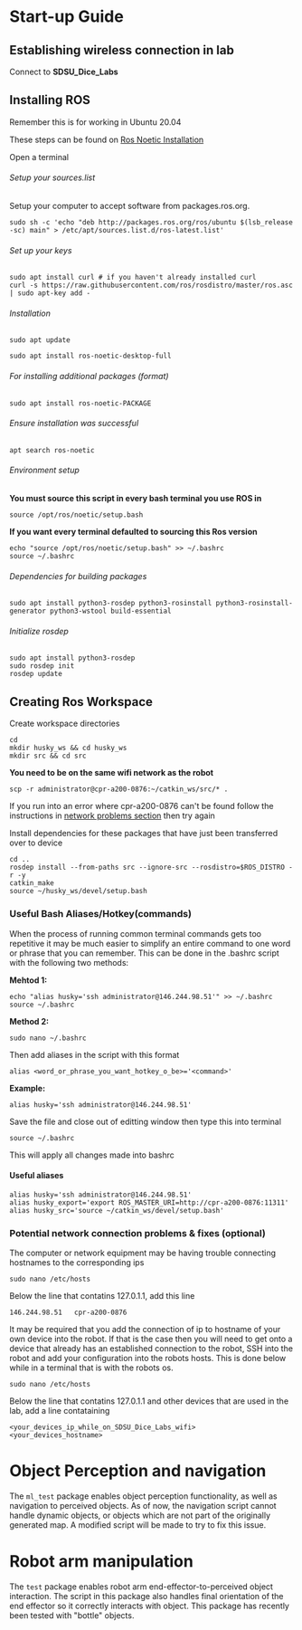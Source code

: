 # Start-up Guide

## Establishing wireless connection in lab
Connect to **SDSU_Dice_Labs**


## Installing ROS
Remember this is for working in Ubuntu 20.04

These steps can be found on [Ros Noetic Installation](http://wiki.ros.org/noetic/Installation/Ubuntu)

Open a terminal


###### Setup your sources.list
Setup your computer to accept software from packages.ros.org.
```
sudo sh -c 'echo "deb http://packages.ros.org/ros/ubuntu $(lsb_release -sc) main" > /etc/apt/sources.list.d/ros-latest.list'
```

###### Set up your keys
```
sudo apt install curl # if you haven't already installed curl
curl -s https://raw.githubusercontent.com/ros/rosdistro/master/ros.asc | sudo apt-key add -
```
###### Installation
```
sudo apt update
```
```
sudo apt install ros-noetic-desktop-full
```
###### For installing additional packages (format)
```
sudo apt install ros-noetic-PACKAGE
```

###### Ensure installation was successful
```
apt search ros-noetic
```

###### Environment setup
**You must source this script in every bash terminal you use ROS in**
```
source /opt/ros/noetic/setup.bash
```
**If you want every terminal defaulted to sourcing this Ros version**
```
echo "source /opt/ros/noetic/setup.bash" >> ~/.bashrc
source ~/.bashrc
```
###### Dependencies for building packages
```
sudo apt install python3-rosdep python3-rosinstall python3-rosinstall-generator python3-wstool build-essential
```
###### Initialize rosdep
```
sudo apt install python3-rosdep
sudo rosdep init
rosdep update
```
## Creating Ros Workspace
Create workspace directories
```
cd
mkdir husky_ws && cd husky_ws
mkdir src && cd src
```
**You need to be on the same wifi network as the robot**
```
scp -r administrator@cpr-a200-0876:~/catkin_ws/src/* .
```
If you run into an error where cpr-a200-0876 can't be found follow the instructions in [network problems section](https://github.com/DiceLabs/Husky/blob/developed_ROS_packages/README.md#potential-network-connection-problems--fixes-optional) then try again

Install dependencies for these packages that have just been transferred over to device

```
cd ..
rosdep install --from-paths src --ignore-src --rosdistro=$ROS_DISTRO -r -y
catkin_make
source ~/husky_ws/devel/setup.bash
```


### Useful Bash Aliases/Hotkey(commands)
When the process of running common terminal commands gets too repetitive it may be much easier to simplify an entire command to one word or phrase that you can remember. This can be done in the .bashrc script with the following two methods:

**Mehtod 1:**

```
echo "alias husky='ssh administrator@146.244.98.51'" >> ~/.bashrc
source ~/.bashrc
```
**Method 2:**
```
sudo nano ~/.bashrc
```
Then add aliases in the script with this format
```
alias <word_or_phrase_you_want_hotkey_o_be>='<command>'
```
**Example:**
```
alias husky='ssh administrator@146.244.98.51'
```

Save the file and close out of editting window then type this into terminal
```
source ~/.bashrc
```
This will apply all changes made into bashrc

#### Useful aliases
```
alias husky='ssh administrator@146.244.98.51'
alias husky_export='export ROS_MASTER_URI=http://cpr-a200-0876:11311'
alias husky_src='source ~/catkin_ws/devel/setup.bash'
```


### Potential network connection problems & fixes (optional)
The computer or network equipment may be having trouble connecting hostnames to the corresponding ips
```
sudo nano /etc/hosts
```
Below the line that contatins 127.0.1.1, add this line
```
146.244.98.51   cpr-a200-0876
```
It may be required that you add the connection of ip to hostname of your own device into the robot. If that is the case then you will need to get onto a device that already has an established connection to the robot, SSH into the robot and add your configuration into the robots hosts. This is done below while in a terminal that is with the robots os.
```
sudo nano /etc/hosts
```
Below the line that contatins 127.0.1.1 and other devices that are used in the lab, add a line contataining
```
<your_devices_ip_while_on_SDSU_Dice_Labs_wifi>   <your_devices_hostname>
```














# Object Perception and navigation
The `ml_test` package enables object perception functionality, as well as navigation to perceived objects. As of now, the navigation script cannot handle dynamic objects, or objects which are not part of the originally generated map. A modified script will be made to try to fix this issue.


# Robot arm manipulation
The `test` package enables robot arm end-effector-to-perceived object interaction. The script in this package also handles final orientation of the end effector so it correctly interacts with object. This package has recently been tested with "bottle" objects.

